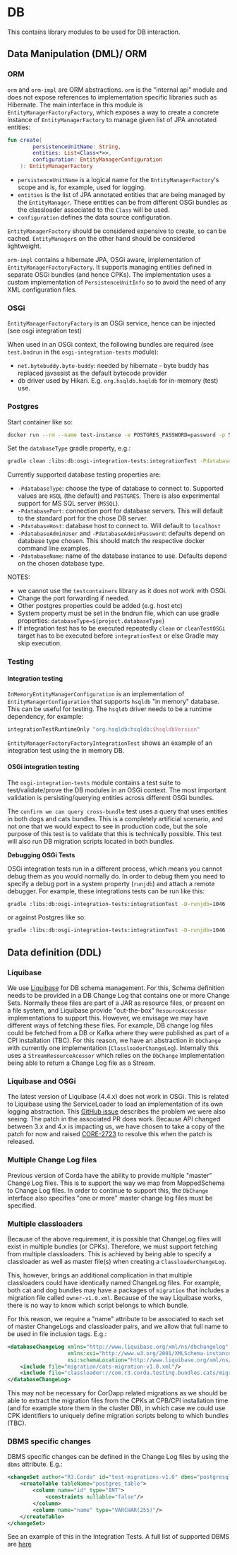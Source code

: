 # DB

This contains library modules to be used for DB interaction.

## Data Manipulation (DML)/ ORM

### ORM

`orm` and `orm-impl` are ORM abstractions. `orm` is the "internal api" module and does not expose references 
to implementation specific libraries such as Hibernate.
The main interface in this module is `EntityManagerFactoryFactory`, which exposes a way to create a concrete 
instance of `EntityManagerFactory` to manage given list of JPA annotated entities:

```kotlin
fun create(
        persistenceUnitName: String,
        entities: List<Class<*>>,
        configuration: EntityManagerConfiguration
    ): EntityManagerFactory
```

* `persistenceUnitName` is a logical name for the `EntityManagerFactory`'s scope and is, for example, 
used for logging.
* `entities` is the list of JPA annotated entities that are being managed by the `EntityManager`. These entities 
can be from different OSGi bundles as the classloader associated to the `Class` will be used.
* `configuration` defines the data source configuration.

`EntityManagerFactory` should be considered expensive to create, so can be cached. `EntityManager`s on the other
hand should be considered lightweight.

`orm-impl` contains a hibernate JPA, OSGi aware, implementation of `EntityManagerFactoryFactory`. It supports
managing entities defined in separate OSGi bundles (and hence CPKs). The implementation uses a custom 
implementation of `PersistenceUnitInfo` so to avoid the need of any XML configuration files.

### OSGi

`EntityManagerFactoryFactory` is an OSGi service, hence can be injected (see osgi integration test)

When used in an OSGi context, the following bundles are required 
(see `test.bndrun` in the `osgi-integration-tests` module):

* `net.bytebuddy.byte-buddy`: needed by hibernate - byte buddy has replaced javassist as the default bytecode provider
* db driver used by Hikari. E.g. `org.hsqldb.hsqldb` for in-memory (test) use.

### Postgres

Start container like so:

```bash
docker run --rm --name test-instance -e POSTGRES_PASSWORD=password -p 5432:5432 postgres
```

Set the `databaseType` gradle property, e.g.:

```bash
gradle clean :libs:db:osgi-integration-tests:integrationTest -PdatabaseType=POSTGRES
```

Currently supported database testing properties are:

- `-PdatabaseType`: choose the type of database to connect to. Supported values
   are `HSQL` (the default) and `POSTGRES`. There is also experimental support 
   for MS SQL server (`MSSQL`).
- `-PdatabasePort`: connection port for database servers. This will default to the
   standard port for the chose DB server.
- `-PdatabaseHost`: database host to connect to. Will default to `localhost`
- `-PdatabaseAdminUser` and `-PdatabaseAdminPassword`: defaults depend on database type
   chosen. This should match the respective docker command line examples.
- `-PdatabaseName`: name of the database instance to use. Defaults depend on 
   the chosen database type.

NOTES: 
* we cannot use the `testcontainers` library as it does not work with OSGi.
* Change the port forwarding if needed.
* Other postgres properties could be added (e.g. host etc)
* System property must be set in the bndrun file, which can use gradle properties: `databaseType=${project.databaseType}`
* If integration test has to be executed repeatedly `clean` or `cleanTestOSGi` target has to be executed before `integrationTest`
or else Gradle may skip execution.

### Testing

#### Integration testing
`InMemoryEntityManagerConfiguration` is an implementation of `EntityManagerConfiguration` that supports `hsqldb`
"in memory" database.
This can be useful for testing.
The `hsqldb` driver needs to be a runtime dependency, for example:

```groovy
integrationTestRuntimeOnly "org.hsqldb:hsqldb:$hsqldbVersion"
```

`EntityManagerFactoryFactoryIntegrationTest` shows an example of an integration test using the in memory DB.

#### OSGi integration testing

The `osgi-integration-tests` module contains a test suite to test/validate/prove the DB modules in an OSGi context.
The most important validation is persisting/querying entities across different OSGi bundles.

The `confirm we can query cross-bundle` test uses a query that uses entities in both dogs and cats bundles. This is a 
completely artificial scenario, and not one that we would expect to see in production code, but the sole purpose
of this test is to validate that this is technically possible.
This test will also run DB migration scripts located in both bundles.

**Debugging OSGi Tests** 

OSGi integration tests run in a different process, which means you cannot debug them as you would normally do.
In order to debug them you need to specify a debug port in a system property (`runjdb`) and attach a remote
debugger.
For example, these integrations tests can be run like this:

```bash
gradle :libs:db:osgi-integration-tests:integrationTest -D-runjdb=1046
```

or against Postgres like so:

```bash
gradle :libs:db:osgi-integration-tests:integrationTest -D-runjdb=1046 -PdatabaseType=POSTGRES
```

## Data definition (DDL)

### Liquibase

We use [Liquibase](https://www.liquibase.org/) for DB schema management. For this, Schema definition needs to be 
provided in a DB Change Log that contains one or more Change Sets.
Normally these files are part of a JAR as resource files, or present on a file system, and Liquibase provide 
"out-the-box" `ResourceAccessor` implementations to support this.
However, we envisage we may have different ways of fetching these files. For example, DB change log files could
be fetched from a DB or Kafka where they were published as part of a CPI installation (TBC).
For this reason, we have an abstraction in `DbChange` with currently one implementation (`ClassloaderChangeLog`).
Internally this uses a `StreamResourceAcessor` which relies on the `DbChange` implementation being able to return
a Change Log file as a Stream.

### Liquibase and OSGi

The latest version of Liquibase (4.4.x) does not work in OSGi. This is related to Liquibase using the 
ServiceLoader to load an implementation of its own logging abstraction.
This [GitHub issue](https://github.com/liquibase/liquibase/issues/2054) describes the problem we were also seeing.
The patch in the associated PR does work.
Because API changed between 3.x and 4.x is impacting us, we have chosen to take a copy of the patch for
now and raised [CORE-2723](https://r3-cev.atlassian.net/browse/CORE-2723) to resolve this when the patch is released.

### Multiple Change Log files

Previous version of Corda have the ability to provide multiple "master" Change Log files. This is to support the
way we map from MappedSchema to Change Log files. 
In order to continue to support this, the `DbChange` interface also specifies "one or more" master change log files
must be specified.

### Multiple classloaders

Because of the above requirement, it is possible that ChangeLog files will exist in multiple bundles (or CPKs).
Therefore, we must support fetching from multiple classloaders.
This is achieved by being able to specify a classloader as well as master file(s) when creating a 
`ClassloaderChangeLog`.

This, however, brings an additional complication in that multiple classloaders could have identically named ChangeLog
files. For example, both cat and dog bundles may have a packages of `migration` that includes a migration file 
called `owner-v1.0.xml`. Because of the way Liquibase works, there is no way to know which script belongs to which 
bundle.

For this reason, we require a "name" attribute to be associated to each set of master ChangeLogs and classloader 
pairs, and we allow that full name to be used in file inclusion tags. E.g.:

```xml
<databaseChangeLog xmlns="http://www.liquibase.org/xml/ns/dbchangelog"
                   xmlns:xsi="http://www.w3.org/2001/XMLSchema-instance"
                   xsi:schemaLocation="http://www.liquibase.org/xml/ns/dbchangelog http://www.liquibase.org/xml/ns/dbchangelog/dbchangelog-4.3.xsd">
    <include file="migration/cats-migration-v1.0.xml"/>
    <include file="classloader://com.r3.corda.testing.bundles.cats/migration/owner-migration-v1.0.xml"/>
</databaseChangeLog>
```

This may not be necessary for CorDapp related migrations as we should be able to extract the migration files
from the CPKs at CPB/CPI installation time (and for example store them in the cluster DB), in which case we
could use CPK identifiers to uniquely define migration scripts belong to which bundles (TBC).

### DBMS specific changes

DBMS specific changes can be defined in the Change Log files by using the `dbms` attribute. E.g.:
```xml
<changeSet author="R3.Corda" id="test-migrations-v1.0" dbms="postgresql">
    <createTable tableName="postgres_table">
        <column name="id" type="INT">
            <constraints nullable="false"/>
        </column>
        <column name="name" type="VARCHAR(255)"/>
    </createTable>
</changeSet>
```
See an example of this in the Integration Tests. A full list of supported DBMS are 
[here](https://www.liquibase.org/get-started/databases?_ga=2.89667163.1554106465.1631635367-1762864281.1630587927)